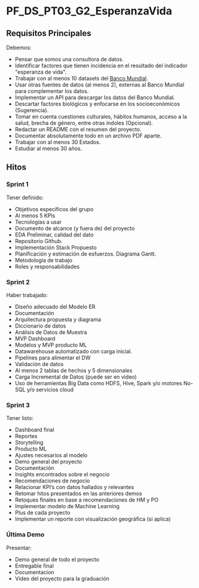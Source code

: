 # PF_DS_PT03_G2_EsperanzaVida

## Requisitos Principales

Debemos:

- Pensar que somos una consultora de datos.
- Identificar factores que tienen incidencia en el resultado del indicador "esperanza de vida".
- Trabajar con al menos 10 datasets del [Banco Mundial](https://databank.worldbank.org/databases).
- Usar otras fuentes de datos (al menos 2), externas al Banco Mundial para complementar los datos.
- Implementar un API para descargar los datos del Banco Mundial.
- Descartar factores biológicos y enfocarse en los socioeconómicos (Sugerencia).
- Tomar en cuenta cuestiones culturales, hábitos humanos, acceso a la salud, brecha de género, entre otras índoles (Opcional).
- Redactar un README con el resumen del proyecto.
- Documentar absolutamente todo en un archivo PDF aparte.
- Trabajar con al menos 30 Estados.
- Estudiar al menos 30 años.

## Hitos

### Sprint 1

Tener definido:

- Objetivos específicos del grupo
- Al menos 5 KPIs
- Tecnologías a usar
- Documento de alcance (y fuera de) del proyecto
- EDA Preliminar, calidad del dato
- Repositorio Github.
- Implementación Stack Propuesto
- Planificación y estimación de esfuerzos. Diagrama Gantt.
- Metodología de trabajo
- Roles y responsabilidades

### Sprint 2

Haber trabajado:

- Diseño adecuado del Modelo ER
- Documentación
- Arquitectura propuesta y diagrama
- Diccionario de datos
- Análisis de Datos de Muestra
- MVP Dashboard
- Modelos y MVP producto ML
- Datawarehouse automatizado con carga inicial.
- Pipelines para alimentar el DW
- Validación de datos
- Al menos 2 tablas de hechos y 5 dimensionales
- Carga Incremental de Datos (puede ser en video)
- Uso de herramientas Big Data como HDFS, Hive, Spark y/o motores No-SQL y/o servicios cloud

### Sprint 3

Tener listo:

- Dashboard final
- Reportes
- Storytelling
- Producto ML
- Ajustes necesarios al modelo
- Demo general del proyecto
- Documentación
- Insights encontrados sobre el negocio
- Recomendaciones de negocio
- Relacionar KPI’s con datos hallados y relevantes
- Retomar hitos presentados en las anteriores demos
- Retoques finales en base a recomendaciones de HM y PO
- Implementar modelo de Machine Learning
- Plus de cada proyecto
- Implementar un reporte con visualización geográfica (si aplica)

### Última Demo

Presentar:

- Demo general de todo el proyecto
- Entregable final
- Documentacion
- Video del proyecto para la graduación
